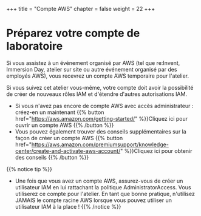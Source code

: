 +++
title = "Compte AWS"
chapter = false
weight = 22
+++
# Préparez votre compte de laboratoire

Si vous assistez à un événement organisé par AWS (tel que re:Invent, Immersion Day, atelier sur site ou autre événement organisé par des employés AWS), vous recevrez un compte AWS temporaire pour l'atelier.

Si vous suivez cet atelier vous-même, votre compte doit avoir la possibilité de créer de nouveaux rôles IAM et d'étendre d'autres autorisations IAM.

- Si vous n'avez pas encore de compte AWS avec accès administrateur : créez-en un maintenant
{{% button href="https://aws.amazon.com/getting-started/" %}}Cliquez ici pour ouvrir un compte AWS {{% /button %}}
- Vous pouvez également trouver des conseils supplémentaires sur la façon de créer un compte AWS
{{% button href="https://aws.amazon.com/premiumsupport/knowledge-center/create-and-activate-aws-account/" %}}Cliquez ici pour obtenir des conseils {{% /button %}}

{{% notice tip %}}
- Une fois que vous avez un compte AWS, assurez-vous de créer un utilisateur IAM en lui rattachant la politique AdministratorAccess. Vous utiliserez ce compte pour l'atelier. En tant que bonne pratique, n'utilisez JAMAIS le compte racine AWS lorsque vous pouvez utiliser un utilisateur IAM à la place !
{{% /notice %}}